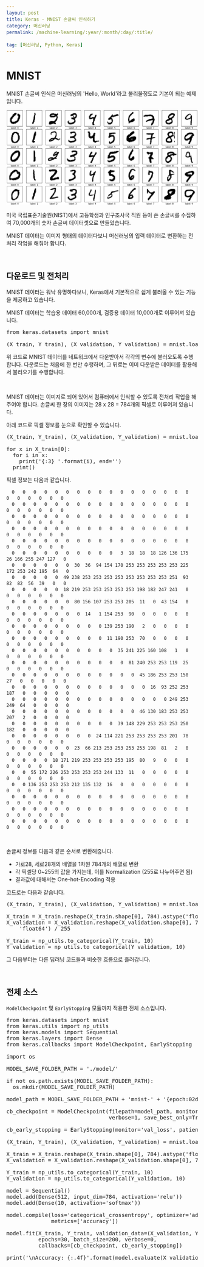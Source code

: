 ```yaml
---
layout: post
title: Keras - MNIST 손글씨 인식하기
category: 머신러닝
permalink: /machine-learning/:year/:month/:day/:title/

tag: [머신러닝, Python, Keras]
---
```

# MNIST

MNIST 손글씨 인식은 머신러닝의 'Hello, World'라고 불리울정도로 기본이 되는 예제입니다. 

![Image](/assets/machine-learning/024.png)

미국 국립표준기술원(NIST)에서 고등학생과 인구조사국 직원 등이 쓴 손글씨를 수집하여 70,000개의 숫자 손글씨 데이터셋으로 만들었습니다.

MNIST 데이터는 이미지 형태의 데이터다보니 머신러닝의 입력 데이터로 변환하는 전처리 작업을 해줘야 합니다.

<br>

## 다운로드 및 전처리

MNIST 데이터는 워낙 유명하다보니, Keras에서 기본적으로 쉽게 불러올 수 있는 기능을 제공하고 있습니다.

MNIST 데이터는 학습용 데이터 60,000개, 검증용 데이터 10,000개로 이루어져 있습니다.

<pre class="prettyprint">
from keras.datasets import mnist

(X_train, Y_train), (X_validation, Y_validation) = mnist.load_data()
</pre>

위 코드로 MNIST 데이터를 네트워크에서 다운받아서 각각의 변수에 불러오도록 수행합니다. 다운로드는 처음에 한 번만 수행하며, 그 뒤로는 이미 다운받은 데이터를 활용해서 불러오기를 수행합니다.

<br>

MNIST 데이터는 이미지로 되어 있어서 컴퓨터에서 인식할 수 있도록 전처리 작업을 해주어야 합니다. 손글씨 한 장의 이미지는 28 x 28 = 784개의 픽셀로 이루어져 있습니다. 

아래 코드로 픽셀 정보를 눈으로 확인할 수 있습니다.

<pre class="prettyprint">
(X_train, Y_train), (X_validation, Y_validation) = mnist.load_data()

for x in X_train[0]:
  for i in x:
    print('{:3} '.format(i), end='')
  print()
</pre>

픽셀 정보는 다음과 같습니다.

~~~
  0   0   0   0   0   0   0   0   0   0   0   0   0   0   0   0   0   0   0   0   0   0   0  
  0   0   0   0   0   0   0   0   0   0   0   0   0   0   0   0   0   0   0   0   0   0   0   
  0   0   0   0   0   0   0   0   0   0   0   0   0   0   0   0   0   0   0   0   0   0   0   
  0   0   0   0   0   0   0   0   0   0   0   0   0   0   0   0   0   0   0   0   0   0   0   
  0   0   0   0   0   0   0   0   0   0   0   0   0   0   0   0   0   0   0   0   0   0   0  
  0   0   0   0   0   0   0   0   0   0   3  18  18  18 126 136 175  26 166 255 247 127   0   
  0   0   0   0   0   0  30  36  94 154 170 253 253 253 253 253 225 172 253 242 195  64   0  
  0   0   0   0   0  49 238 253 253 253 253 253 253 253 253 251  93  82  82  56  39   0   0   
  0   0   0   0   0  18 219 253 253 253 253 253 198 182 247 241   0   0   0   0   0   0   0  
  0   0   0   0   0   0  80 156 107 253 253 205  11   0  43 154   0   0   0   0   0   0   0   
  0   0   0   0   0   0   0  14   1 154 253  90   0   0   0   0   0   0   0   0   0   0   0  
  0   0   0   0   0   0   0   0   0 139 253 190   2   0   0   0   0   0   0   0   0   0   0  
  0   0   0   0   0   0   0   0   0  11 190 253  70   0   0   0   0   0   0   0   0   0   0   
  0   0   0   0   0   0   0   0   0   0  35 241 225 160 108   1   0   0   0   0   0   0   0   
  0   0   0   0   0   0   0   0   0   0   0  81 240 253 253 119  25   0   0   0   0   0   0  
  0   0   0   0   0   0   0   0   0   0   0   0  45 186 253 253 150  27   0   0   0   0   0  
  0   0   0   0   0   0   0   0   0   0   0   0   0  16  93 252 253 187   0   0   0   0   0  
  0   0   0   0   0   0   0   0   0   0   0   0   0   0   0 249 253 249  64   0   0   0   0  
  0   0   0   0   0   0   0   0   0   0   0   0  46 130 183 253 253 207   2   0   0   0   0  
  0   0   0   0   0   0   0   0   0   0  39 148 229 253 253 253 250 182   0   0   0   0   0   
  0   0   0   0   0   0   0   0  24 114 221 253 253 253 253 201  78   0   0   0   0   0   0   
  0   0   0   0   0   0  23  66 213 253 253 253 253 198  81   2   0   0   0   0   0   0   0   
  0   0   0   0  18 171 219 253 253 253 253 195  80   9   0   0   0   0   0   0   0   0   0   
  0   0  55 172 226 253 253 253 253 244 133  11   0   0   0   0   0   0   0   0   0   0   0    
  0   0 136 253 253 253 212 135 132  16   0   0   0   0   0   0   0   0   0   0   0   0   0  
  0   0   0   0   0   0   0   0   0   0   0   0   0   0   0   0   0   0   0   0   0   0   0   
  0   0   0   0   0   0   0   0   0   0   0   0   0   0   0   0   0   0   0   0   0   0   0  
  0   0   0   0   0   0   0   0   0   0   0   0   0   0   0   0   0   0   0   0   0   0   0  
~~~

<br>

손글씨 정보를 다음과 같은 순서로 변환해줍니다.

* 가로28, 세로28개의 배열을 1차원 784개의 배열로 변환
* 각 픽셀당 0~255의 값을 가지는데, 이를 Normalization (255로 나누어주면 됨)
* 결과값에 대해서는 One-hot-Encoding 적용

코드로는 다음과 같습니다.

<pre class="prettyprint">
(X_train, Y_train), (X_validation, Y_validation) = mnist.load_data()

X_train = X_train.reshape(X_train.shape[0], 784).astype('float64') / 255
X_validation = X_validation.reshape(X_validation.shape[0], 784).astype(
    'float64') / 255

Y_train = np_utils.to_categorical(Y_train, 10)
Y_validation = np_utils.to_categorical(Y_validation, 10)
</pre>

그 다음부터는 다른 딥러닝 코드들과 비슷한 흐름으로 흘러갑니다.

<br>

## 전체 소스

`ModelCheckpoint` 및 `EarlyStopping` 모듈까지 적용한 전체 소스입니다.

<pre class="prettyprint">
from keras.datasets import mnist
from keras.utils import np_utils
from keras.models import Sequential
from keras.layers import Dense
from keras.callbacks import ModelCheckpoint, EarlyStopping

import os

MODEL_SAVE_FOLDER_PATH = './model/'

if not os.path.exists(MODEL_SAVE_FOLDER_PATH):
  os.mkdir(MODEL_SAVE_FOLDER_PATH)

model_path = MODEL_SAVE_FOLDER_PATH + 'mnist-' + '{epoch:02d}-{val_loss:.4f}.hdf5'

cb_checkpoint = ModelCheckpoint(filepath=model_path, monitor='val_loss',
                                verbose=1, save_best_only=True)

cb_early_stopping = EarlyStopping(monitor='val_loss', patience=10)

(X_train, Y_train), (X_validation, Y_validation) = mnist.load_data()

X_train = X_train.reshape(X_train.shape[0], 784).astype('float64') / 255
X_validation = X_validation.reshape(X_validation.shape[0], 784).astype('float64') / 255

Y_train = np_utils.to_categorical(Y_train, 10)
Y_validation = np_utils.to_categorical(Y_validation, 10)

model = Sequential()
model.add(Dense(512, input_dim=784, activation='relu'))
model.add(Dense(10, activation='softmax'))

model.compile(loss='categorical_crossentropy', optimizer='adam',
              metrics=['accuracy'])

model.fit(X_train, Y_train, validation_data=(X_validation, Y_validation),
          epochs=30, batch_size=200, verbose=0,
          callbacks=[cb_checkpoint, cb_early_stopping])

print('\nAccuracy: {:.4f}'.format(model.evaluate(X_validation, Y_validation)[1]))
</pre>